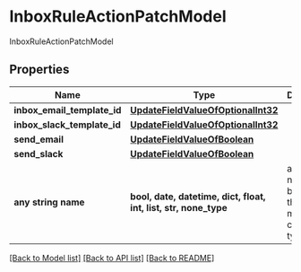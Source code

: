 # InboxRuleActionPatchModel

InboxRuleActionPatchModel

## Properties
Name | Type | Description | Notes
------------ | ------------- | ------------- | -------------
**inbox_email_template_id** | [**UpdateFieldValueOfOptionalInt32**](UpdateFieldValueOfOptionalInt32.md) |  | [optional] 
**inbox_slack_template_id** | [**UpdateFieldValueOfOptionalInt32**](UpdateFieldValueOfOptionalInt32.md) |  | [optional] 
**send_email** | [**UpdateFieldValueOfBoolean**](UpdateFieldValueOfBoolean.md) |  | [optional] 
**send_slack** | [**UpdateFieldValueOfBoolean**](UpdateFieldValueOfBoolean.md) |  | [optional] 
**any string name** | **bool, date, datetime, dict, float, int, list, str, none_type** | any string name can be used but the value must be the correct type | [optional]

[[Back to Model list]](../README.md#documentation-for-models) [[Back to API list]](../README.md#documentation-for-api-endpoints) [[Back to README]](../README.md)


